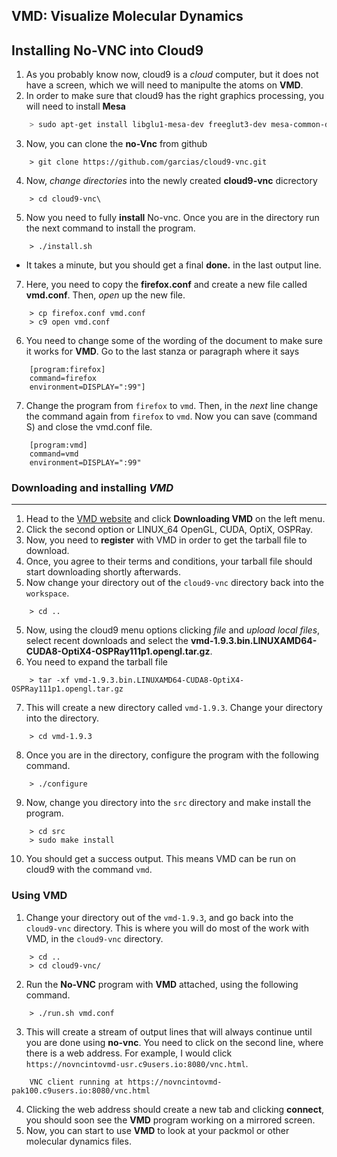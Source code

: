 ## VMD: Visualize Molecular Dynamics

## Installing No-VNC into Cloud9

 1. As you probably know now, cloud9 is a *cloud* computer, but it does not have a screen, which we will need to manipulte the atoms on **VMD**.  
 2. In order to make sure that cloud9 has the right graphics processing, you will need to install **Mesa**

```bash
    > sudo apt-get install libglu1-mesa-dev freeglut3-dev mesa-common-dev

````
3. Now, you can clone the **no-Vnc** from github

```
    > git clone https://github.com/garcias/cloud9-vnc.git

```
4. Now, *change directories* into the newly created **cloud9-vnc** dicrectory 

```
    > cd cloud9-vnc\
```
5. Now you need to fully **install** No-vnc. Once you are in the directory run the next command to install the program. 
```
    > ./install.sh
```
* It takes a minute, but you should get a final **done.** in the last output line. 

7. Here, you need to copy the **firefox.conf** and create a new file called **vmd.conf**. Then, *open* up the new file. 

```
    > cp firefox.conf vmd.conf
    > c9 open vmd.conf
```
6. You need to change some of the wording of the document to make sure it works for **VMD**. Go to the last stanza or paragraph where it says 

```
    [program:firefox]
    command=firefox
    environment=DISPLAY=":99"]
```
7. Change the program from `firefox` to `vmd`. Then, in the *next* line change the command again from `firefox` to `vmd`. Now you can save (command S) and close the vmd.conf file. 

```
    [program:vmd]
    command=vmd
    environment=DISPLAY=":99"
```

### Downloading and installing *VMD*

---

1. Head to the [VMD website](http://www.ks.uiuc.edu/Research/vmd/) and click **Downloading VMD** on the left menu. 
2. Click the second option or LINUX_64 OpenGL, CUDA, OptiX, OSPRay. 
3. Now, you need to **register** with VMD in order to get the tarball file to download. 
4. Once, you agree to their terms and conditions, your tarball file should start downloading shortly afterwards. 
5. Now change your directory out of the `cloud9-vnc` directory back into the `workspace`.
```
    > cd ..
```
5. Now, using the cloud9 menu options clicking *file* and *upload local files*, select recent downloads and select the **vmd-1.9.3.bin.LINUXAMD64-CUDA8-OptiX4-OSPRay111p1.opengl.tar.gz**.
6. You need to expand the tarball file
```
    > tar -xf vmd-1.9.3.bin.LINUXAMD64-CUDA8-OptiX4-OSPRay111p1.opengl.tar.gz
```
7. This will create a new directory called `vmd-1.9.3`. Change your directory into the directory.

```
    > cd vmd-1.9.3
```
8. Once you are in the directory, configure the program with the following command.
```
    > ./configure 
```
9. Now, change you directory into the `src` directory and make install the program. 

```
    > cd src
    > sudo make install
```
10. You should get a success output. This means VMD can be run on cloud9 with the command `vmd`. 

### Using VMD

1. Change your directory out of the `vmd-1.9.3`, and go back into the `cloud9-vnc` directory. This is where you will do most of the work with VMD, in the `cloud9-vnc` directory. 

```
    > cd ..
    > cd cloud9-vnc/
```
2. Run the **No-VNC** program with **VMD** attached, using the following command. 

```
    > ./run.sh vmd.conf
```
3. This will create a stream of output lines that will always continue until you are done using **no-vnc**. You need to click on the second line, where there is a web address. For example, I would click `https://novncintovmd-usr.c9users.io:8080/vnc.html`.
```
    VNC client running at https://novncintovmd-pak100.c9users.io:8080/vnc.html
```
4. Clicking the web address should create a new tab and clicking **connect**, you should soon see the **VMD** program working on a mirrored screen. 
5. Now, you can start to use **VMD** to look at your packmol or other molecular dynamics files. 
